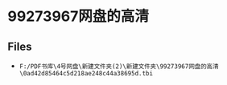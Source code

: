 # 99273967网盘的高清

## Files

- `F:/PDF书库\4号网盘\新建文件夹(2)\新建文件夹\99273967网盘的高清\0ad42d85464c5d218ae248c44a38695d.tbi`
